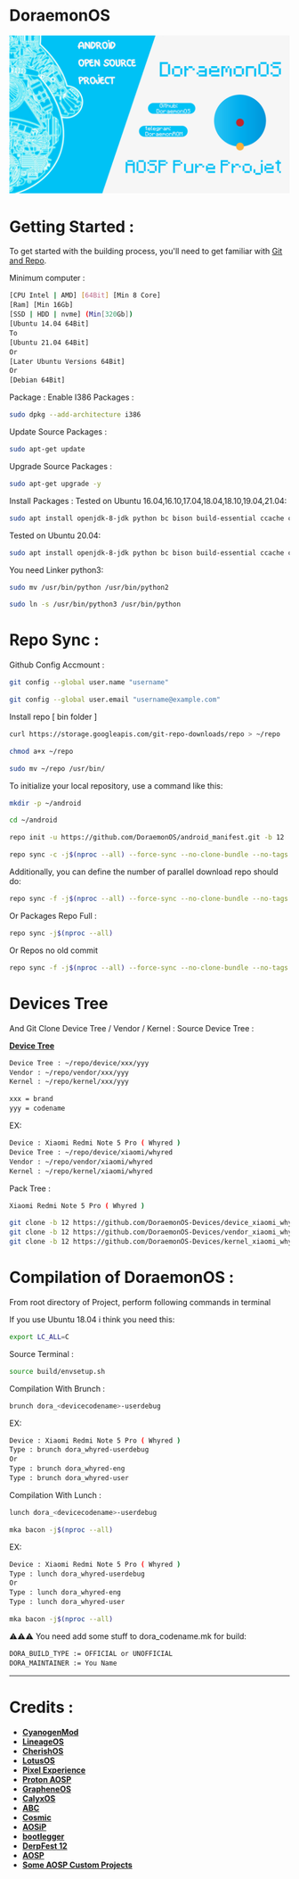 # DoraemonOS #

<img src="https://raw.githubusercontent.com/DoraemonOS/.github/12/profile/README.png"> 

Getting Started :
===============
To get started with the building process, you'll need to get familiar with [Git and Repo](http://source.android.com/source/using-repo.html).

Minimum computer :
```bash
[CPU Intel | AMD] [64Bit] [Min 8 Core]
[Ram] [Min 16Gb]
[SSD | HDD | nvme] (Min[320Gb])
[Ubuntu 14.04 64Bit]
To
[Ubuntu 21.04 64Bit]
Or
[Later Ubuntu Versions 64Bit]
Or
[Debian 64Bit]
```

Package : 
Enable I386 Packages :
```bash
sudo dpkg --add-architecture i386
```
Update Source Packages :
```bash
sudo apt-get update
```
Upgrade Source Packages :
```bash
sudo apt-get upgrade -y
```
Install Packages :
Tested on Ubuntu 16.04,16.10,17.04,18.04,18.10,19.04,21.04:
```bash
sudo apt install openjdk-8-jdk python bc bison build-essential ccache curl flex g++-multilib gcc-multilib git gnupg gperf imagemagick lib32ncurses5-dev lib32readline-dev lib32z1-dev liblz4-tool libncurses5-dev libsdl1.2-dev libssl-dev libwxgtk3.0-dev libxml2 libxml2-utils lzop pngcrush rsync schedtool squashfs-tools xsltproc zip zlib1g-dev
```
Tested on Ubuntu 20.04:
```bash
sudo apt install openjdk-8-jdk python bc bison build-essential ccache curl flex g++-multilib gcc-multilib git gnupg gperf imagemagick lib32ncurses5-dev lib32readline-dev lib32z1-dev liblz4-tool libncurses5-dev libsdl1.2-dev libssl-dev libwxgtk3.0-gtk3-dev libxml2 libxml2-utils lzop pngcrush rsync schedtool squashfs-tools xsltproc zip zlib1g-dev
```
You need Linker python3:
```bash
sudo mv /usr/bin/python /usr/bin/python2
```
```bash
sudo ln -s /usr/bin/python3 /usr/bin/python
```
Repo Sync :
===========

Github Config Accmount :
```bash
git config --global user.name "username"
```
```bash
git config --global user.email "username@example.com"
```
Install repo [ bin folder ]
```bash
curl https://storage.googleapis.com/git-repo-downloads/repo > ~/repo
```
```bash
chmod a+x ~/repo
```
```bash
sudo mv ~/repo /usr/bin/
```

To initialize your local repository, use a command like this:
```bash
mkdir -p ~/android
```
```bash
cd ~/android
```

```bash
repo init -u https://github.com/DoraemonOS/android_manifest.git -b 12
```

```bash
repo sync -c -j$(nproc --all) --force-sync --no-clone-bundle --no-tags
```

Additionally, you can define the number of parallel download repo should do:

```bash
repo sync -f -j$(nproc --all) --force-sync --no-clone-bundle --no-tags
```
Or Packages Repo Full :

```bash
repo sync -j$(nproc --all)
```
Or Repos no old commit
```bash
repo sync -f -j$(nproc --all) --force-sync --no-clone-bundle --no-tags --depth="1"
```
# Devices Tree #
And Git Clone Device Tree / Vendor / Kernel :
Source Device Tree :

[**Device Tree**](https://github.com/DoraemonOS-Devices)
```bash
Device Tree : ~/repo/device/xxx/yyy
Vendor : ~/repo/vendor/xxx/yyy
Kernel : ~/repo/kernel/xxx/yyy
```
```bash
xxx = brand
yyy = codename
```
EX:
```bash
Device : Xiaomi Redmi Note 5 Pro ( Whyred )
Device Tree : ~/repo/device/xiaomi/whyred
Vendor : ~/repo/vendor/xiaomi/whyred
Kernel : ~/repo/kernel/xiaomi/whyred
```
Pack Tree :
```bash
Xiaomi Redmi Note 5 Pro ( Whyred )
```
```bash
git clone -b 12 https://github.com/DoraemonOS-Devices/device_xiaomi_whyred.git devive/xiaomi/whyred
git clone -b 12 https://github.com/DoraemonOS-Devices/vendor_xiaomi_whyred.git vendor/xiaomi/whyred
git clone -b 12 https://github.com/DoraemonOS-Devices/kernel_xiaomi_whyred.git kernel/xiaomi/whyred
```

Compilation of DoraemonOS :
====================

From root directory of Project, perform following commands in terminal

If you use Ubuntu 18.04 i think you need this:
```bash
export LC_ALL=C
```

Source Terminal :
```bash
source build/envsetup.sh
```

Compilation With Brunch :

```bash
brunch dora_<devicecodename>-userdebug
```
EX:
```bash
Device : Xiaomi Redmi Note 5 Pro ( Whyred )
Type : brunch dora_whyred-userdebug
Or
Type : brunch dora_whyred-eng
Type : brunch dora_whyred-user
```

Compilation With Lunch :
```bash
lunch dora_<devicecodename>-userdebug
```
```bash
mka bacon -j$(nproc --all)
```
EX:
```bash
Device : Xiaomi Redmi Note 5 Pro ( Whyred )
Type : lunch dora_whyred-userdebug
Or
Type : lunch dora_whyred-eng
Type : lunch dora_whyred-user
```
```bash
mka bacon -j$(nproc --all)
```
⚠️⚠️⚠️
You need add some stuff to dora_codename.mk for build:
```bash
DORA_BUILD_TYPE := OFFICIAL or UNOFFICIAL
DORA_MAINTAINER := You Name
```
-----------------------------------------------------------------------------

 Credits :
=======
 * [**CyanogenMod**](https://github.com/Cyanogenmod)
 * [**LineageOS**](https://github.com/LineageOS)
 * [**CherishOS**](https://github.com/CherishOS)
 * [**LotusOS**](https://github.com/Lotus-OS)
 * [**Pixel Experience**](https://github.com/pixelexperience)
 * [**Proton AOSP**](https://github.com/ProtonAOSP)
 * [**GrapheneOS**](https://github.com/GrapheneOS)
 * [**CalyxOS**](https://gitlab.com/CalyxOS)
 * [**ABC**](https://github.com/ezio84)
 * [**Cosmic**](https://github.com/Cosmic-OS)
 * [**AOSiP**](https://github.com/aosip)
 * [**bootlegger**](https://github.com/BootleggersROM)
 * [**DerpFest 12**](https://github.com/DerpFest-12)
 * [**AOSP**](https://android.googlesource.com)
 * [**Some AOSP Custom Projects**](https://github.com/)
